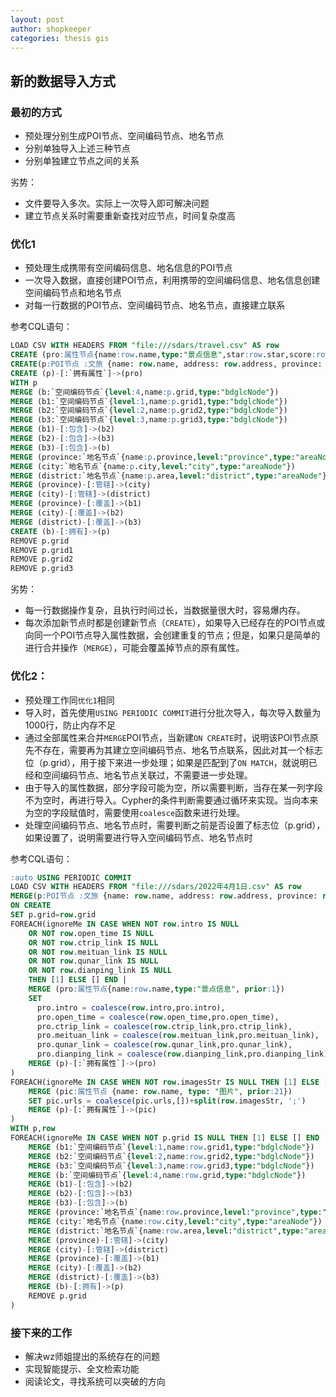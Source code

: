 ```yaml
---
layout: post
author: shopkeeper
categories: thesis gis
---
```


## 新的数据导入方式

### 最初的方式

- 预处理分别生成POI节点、空间编码节点、地名节点
- 分别单独导入上述三种节点
- 分别单独建立节点之间的关系

劣势：

- 文件要导入多次。实际上一次导入即可解决问题
- 建立节点关系时需要重新查找对应节点，时间复杂度高

### 优化1

- 预处理生成携带有空间编码信息、地名信息的POI节点
- 一次导入数据，直接创建POI节点，利用携带的空间编码信息、地名信息创建空间编码节点和地名节点
- 对每一行数据的POI节点、空间编码节点、地名节点，直接建立联系

参考CQL语句：

```sql
LOAD CSV WITH HEADERS FROM "file:///sdars/travel.csv" AS row
CREATE (pro:属性节点{name:row.name,type:"景点信息",star:row.star,score:row.score,price:row.score,sale:row.sale,intro:row.intro})
CREATE(p:POI节点 :文旅 {name: row.name, address: row.address, province: row.province, city: row.city, area:row.area, wgs84_lng:row.wgs84_lng, wgs84_lat:row.wgs84_lat, grid:row.grid, grid1:row.grid1,grid2:row.grid2,grid3:row.grid3,bdglc:row.bdglc, type:row.type})
CREATE (p)-[:`拥有属性`]->(pro)
WITH p
MERGE (b:`空间编码节点`{level:4,name:p.grid,type:"bdglcNode"})
MERGE (b1:`空间编码节点`{level:1,name:p.grid1,type:"bdglcNode"})
MERGE (b2:`空间编码节点`{level:2,name:p.grid2,type:"bdglcNode"})
MERGE (b3:`空间编码节点`{level:3,name:p.grid3,type:"bdglcNode"})
MERGE (b1)-[:包含]->(b2)
MERGE (b2)-[:包含]->(b3)
MERGE (b3)-[:包含]->(b)
MERGE (province:`地名节点`{name:p.province,level:"province",type:"areaNode"})
MERGE (city:`地名节点`{name:p.city,level:"city",type:"areaNode"})
MERGE (district:`地名节点`{name:p.area,level:"district",type:"areaNode"})
MERGE (province)-[:管辖]->(city)
MERGE (city)-[:管辖]->(district)
MERGE (province)-[:覆盖]->(b1)
MERGE (city)-[:覆盖]->(b2)
MERGE (district)-[:覆盖]->(b3)
CREATE (b)-[:拥有]->(p)
REMOVE p.grid
REMOVE p.grid1
REMOVE p.grid2
REMOVE p.grid3
```

劣势：

- 每一行数据操作复杂，且执行时间过长，当数据量很大时，容易爆内存。
- 每次添加新节点时都是创建新节点（`CREATE`），如果导入已经存在的POI节点或向同一个POI节点导入属性数据，会创建重复的节点；但是，如果只是简单的进行合并操作（`MERGE`），可能会覆盖掉节点的原有属性。

### 优化2：

- 预处理工作同`优化1`相同
- 导入时，首先使用`USING PERIODIC COMMIT`进行分批次导入，每次导入数量为1000行，防止内存不足
- 通过全部属性来合并`MERGE`POI节点，当新建`ON CREATE`时，说明该POI节点原先不存在，需要再为其建立空间编码节点、地名节点联系，因此对其一个标志位（p.grid），用于接下来进一步处理；如果是匹配到了`ON MATCH`，就说明已经和空间编码节点、地名节点关联过，不需要进一步处理。
- 由于导入的属性数据，部分字段可能为空，所以需要判断，当存在某一列字段不为空时，再进行导入。Cypher的条件判断需要通过循环来实现。当向本来为空的字段赋值时，需要使用`coalesce`函数来进行处理。
- 处理空间编码节点、地名节点时，需要判断之前是否设置了标志位（p.grid），如果设置了，说明需要进行导入空间编码节点、地名节点时

参考CQL语句：

```sql
:auto USING PERIODIC COMMIT
LOAD CSV WITH HEADERS FROM "file:///sdars/2022年4月1日.csv" AS row
MERGE(p:POI节点 :文旅 {name: row.name, address: row.address, province: row.province, city: row.city, area:row.area, wgs84_lng:row.wgs84_lng, wgs84_lat:row.wgs84_lat, bdglc:row.bdglc, type:row.type})
ON CREATE
SET p.grid=row.grid
FOREACH(ignoreMe IN CASE WHEN NOT row.intro IS NULL
    OR NOT row.open_time IS NULL
    OR NOT row.ctrip_link IS NULL
    OR NOT row.meituan_link IS NULL
    OR NOT row.qunar_link IS NULL
    OR NOT row.dianping_link IS NULL
    THEN [1] ELSE [] END |
    MERGE (pro:属性节点{name:row.name,type:"景点信息", prior:1})
    SET
      pro.intro = coalesce(row.intro,pro.intro),
      pro.open_time = coalesce(row.open_time,pro.open_time),
      pro.ctrip_link = coalesce(row.ctrip_link,pro.ctrip_link),
      pro.meituan_link = coalesce(row.meituan_link,pro.meituan_link),
      pro.qunar_link = coalesce(row.qunar_link,pro.qunar_link),
      pro.dianping_link = coalesce(row.dianping_link,pro.dianping_link)
    MERGE (p)-[:`拥有属性`]->(pro)
)
FOREACH(ignoreMe IN CASE WHEN NOT row.imagesStr IS NULL THEN [1] ELSE [] END |
    MERGE (pic:属性节点 {name: row.name, type: "图片", prior:21})
    SET pic.urls = coalesce(pic.urls,[])+split(row.imagesStr, ';')
    MERGE (p)-[:`拥有属性`]->(pic)
)
WITH p,row
FOREACH(ignoreMe IN CASE WHEN NOT p.grid IS NULL THEN [1] ELSE [] END |
    MERGE (b1:`空间编码节点`{level:1,name:row.grid1,type:"bdglcNode"})
    MERGE (b2:`空间编码节点`{level:2,name:row.grid2,type:"bdglcNode"})
    MERGE (b3:`空间编码节点`{level:3,name:row.grid3,type:"bdglcNode"})
    MERGE (b:`空间编码节点`{level:4,name:row.grid,type:"bdglcNode"})
    MERGE (b1)-[:包含]->(b2)
    MERGE (b2)-[:包含]->(b3)
    MERGE (b3)-[:包含]->(b)
    MERGE (province:`地名节点`{name:row.province,level:"province",type:"areaNode"})
    MERGE (city:`地名节点`{name:row.city,level:"city",type:"areaNode"})
    MERGE (district:`地名节点`{name:row.area,level:"district",type:"areaNode"})
    MERGE (province)-[:管辖]->(city)
    MERGE (city)-[:管辖]->(district)
    MERGE (province)-[:覆盖]->(b1)
    MERGE (city)-[:覆盖]->(b2)
    MERGE (district)-[:覆盖]->(b3)
    MERGE (b)-[:拥有]->(p)
    REMOVE p.grid
)
```

### 接下来的工作

- 解决wz师姐提出的系统存在的问题
- 实现智能提示、全文检索功能
- 阅读论文，寻找系统可以突破的方向